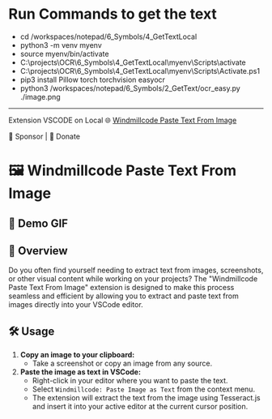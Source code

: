 # Run Commands to get the text
- cd /workspaces/notepad/6_Symbols/4_GetTextLocal
- python3 -m venv myenv
- source myenv/bin/activate
- C:\projects\OCR\6_Symbols\4_GetTextLocal\myenv\Scripts\activate
- C:\projects\OCR\6_Symbols\4_GetTextLocal\myenv\Scripts\Activate.ps1
- pip3 install Pillow torch torchvision easyocr
- python3 /workspaces/notepad/6_Symbols/2_GetText/ocr_easy.py ./image.png


---
Extension VSCODE on Local
🌐 [Windmillcode Paste Text From Image](https://marketplace.visualstudio.com/items?itemName=windmillcode-publisher-0.windmillcode-paste-text-from-image)

💖 Sponsor | 💸 Donate

# 🖼️ Windmillcode Paste Text From Image

## 🎥 Demo GIF

## 📄 Overview
Do you often find yourself needing to extract text from images, screenshots, or other visual content while working on your projects? The "Windmillcode Paste Text From Image" extension is designed to make this process seamless and efficient by allowing you to extract and paste text from images directly into your VSCode editor.

## 🛠️ Usage
1. **Copy an image to your clipboard:**
    - Take a screenshot or copy an image from any source.
2. **Paste the image as text in VSCode:**
    - Right-click in your editor where you want to paste the text.
    - Select `Windmillcode: Paste Image as Text` from the context menu.
    - The extension will extract the text from the image using Tesseract.js and insert it into your active editor at the current cursor position.